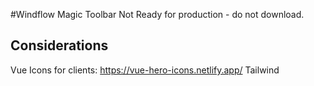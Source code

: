 #Windflow Magic Toolbar
Not Ready for production - do not download.

## Considerations
Vue Icons for clients: https://vue-hero-icons.netlify.app/
Tailwind 
